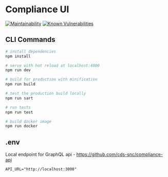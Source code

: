 # Compliance UI
[![Maintainability](https://api.codeclimate.com/v1/badges/02c2a225aa1731f20905/maintainability)](https://codeclimate.com/github/cds-snc/compliance-ui/maintainability)
[![Known Vulnerabilities](https://snyk.io/test/github/cds-snc/compliance-ui/badge.svg)](https://snyk.io/test/github/cds-snc/compliance-ui)

## CLI Commands

``` bash
# install dependencies
npm install

# serve with hot reload at localhost:4000
npm run dev

# build for production with minification
npm run build

# test the production build locally
npm run sart

# run tests
npm run test

# build docker image
npm run docker
```

## .env

Local endpoint for GraphQL api - https://github.com/cds-snc/compliance-api

```
API_URL="http://localhost:3000"
```
